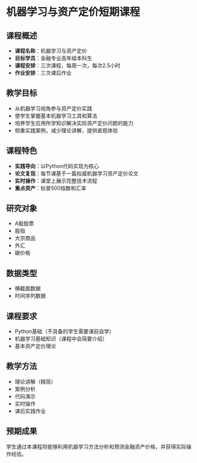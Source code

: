 # 机器学习与资产定价短期课程

## 课程概述
- **课程名称**：机器学习与资产定价
- **目标学员**：金融专业高年级本科生
- **课程安排**：三次课程，每周一次，每次2.5小时
- **作业安排**：三次课后作业

## 教学目标
- 从机器学习视角参与资产定价实践
- 使学生掌握基本机器学习工具和算法
- 培养学生应用所学知识解决实际资产定价问题的能力
- 侧重实践案例，减少理论讲解，提供直观体验

## 课程特色
- **实践导向**：以Python代码实现为核心
- **论文复现**：每节课基于一篇权威机器学习资产定价论文
- **实时操作**：课堂上展示完整技术流程
- **重点资产**：标普500指数和汇率

## 研究对象
- A股股票
- 股指
- 大宗商品
- 外汇
- 碳价格

## 数据类型
- 横截面数据
- 时间序列数据

## 课程要求
- Python基础（不具备的学生需要课前自学）
- 机器学习基础知识（课程中会简要介绍）
- 基本资产定价理论

## 教学方法
- 理论讲解（精简）
- 案例分析
- 代码演示
- 实时操作
- 课后实践作业

## 预期成果
学生通过本课程将能够利用机器学习方法分析和预测金融资产价格，并获得实际操作经验。 